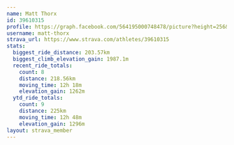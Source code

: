 ```yaml
---
name: Matt Thorx
id: 39610315
profile: https://graph.facebook.com/564195000748478/picture?height=256&width=256
username: matt-thorx
strava_url: https://www.strava.com/athletes/39610315
stats:
  biggest_ride_distance: 203.57km
  biggest_climb_elevation_gain: 1987.1m
  recent_ride_totals:
    count: 8
    distance: 218.56km
    moving_time: 12h 18m
    elevation_gain: 1262m
  ytd_ride_totals:
    count: 9
    distance: 225km
    moving_time: 12h 48m
    elevation_gain: 1296m
layout: strava_member
--- 
```

